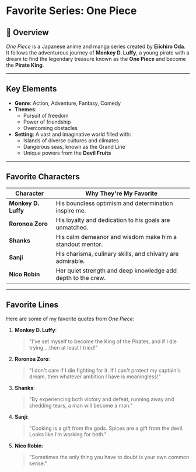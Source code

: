 # Favorite Series: **One Piece**

## 🌟 Overview
*One Piece* is a Japanese anime and manga series created by **Eiichiro Oda**. It follows the adventurous journey of **Monkey D. Luffy**, a young pirate with a dream to find the legendary treasure known as the **One Piece** and become the **Pirate King**.

---

## Key Elements
- **Genre**: Action, Adventure, Fantasy, Comedy
- **Themes**:
  - Pursuit of freedom
  - Power of friendship
  - Overcoming obstacles
- **Setting**: A vast and imaginative world filled with:
  - Islands of diverse cultures and climates
  - Dangerous seas, known as the Grand Line
  - Unique powers from the **Devil Fruits**

---

## Favorite Characters
| Character           | Why They're My Favorite                                      |
|---------------------|-------------------------------------------------------------|
| **Monkey D. Luffy** | His boundless optimism and determination inspire me.         |
| **Roronoa Zoro**    | His loyalty and dedication to his goals are unmatched.       |
| **Shanks**          | His calm demeanor and wisdom make him a standout mentor.     |
| **Sanji**           | His charisma, culinary skills, and chivalry are admirable.   |
| **Nico Robin**      | Her quiet strength and deep knowledge add depth to the crew. |

---

## Favorite Lines
Here are some of my favorite quotes from *One Piece*:

1. **Monkey D. Luffy**:  
   > "I've set myself to become the King of the Pirates, and if I die trying....then at least I tried!"  

2. **Roronoa Zoro**:  
   > "I don't care if I die fighting for it. If I can't protect my captain's dream, then whatever ambition I have is meaningless!"  

3. **Shanks**:  
   > "By experiencing both victory and defeat, running away and shedding tears, a man will become a man."  
   
4. **Sanji**:  
   > "Cooking is a gift from the gods. Spices are a gift from the devil. Looks like I’m working for both."  
  
5. **Nico Robin**:  
   > "Sometimes the only thing you have to doubt is your own common sense."
